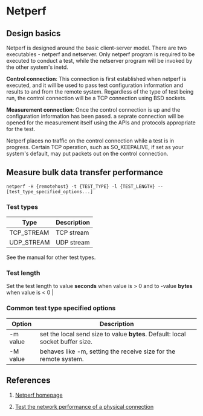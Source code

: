 # Netperf

## Design basics

Netperf is designed around the basic client-server model. There are two executables - netperf and netserver. Only netperf program is required to be executed to conduct a test, while the netserver program will be invoked by the other system's inetd.

**Control connection**: This connection is first established when netperf is executed, and it will be used to pass test configuration information and results to and from the remote system. Regardless of the type of test being run, the control connection will be a TCP connection using BSD sockets.

**Measurement connection**: Once the control connection is up and the configuration information has been pased. a seprate connection will be opened for the measurement itself using the APIs and protocols appropriate for the test.

Netperf places no traffic on the control connection while a test is in progress. Certain TCP operation, such as SO_KEEPALIVE, if set as your system's default, may put packets out on the control connection.

## Measure bulk data transfer performance

```
netperf -H {remotehost} -t {TEST_TYPE} -l {TEST_LENGTH} -- [test_type_specified_options...]
```

### Test types

| Type | Description |
|---|---|
| TCP_STREAM | TCP stream |
| UDP_STREAM | UDP stream |

See the manual for other test types.

### Test length

Set the test length to value **seconds** when value is > 0 and to -value **bytes** when value is < 0 |

### Common test type specified options

| Option | Description |
|---|---|
| -m value | set the local send size to value **bytes**. Default: local socket buffer size. |
| -M value | behaves like -m, setting the receive size for the remote system. |

## References

1. [Netperf homepage](https://hewlettpackard.github.io/netperf/)

1. [Test the network performance of a physical connection](https://www.alibabacloud.com/help/doc-detail/58625.htm)
